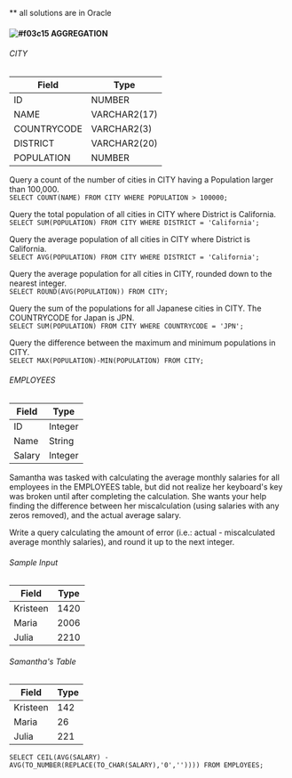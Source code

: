 ** all solutions are in Oracle
#### ![#f03c15](https://via.placeholder.com/15/f03c15/000000?text=+) AGGREGATION
  
###### CITY 
| Field       | Type |
|--------------|------------|
ID          | NUMBER
NAME        | VARCHAR2(17)
COUNTRYCODE | VARCHAR2(3)
DISTRICT    | VARCHAR2(20)
POPULATION  | NUMBER
  
Query a count of the number of cities in CITY having a Population larger than 100,000.  
```SELECT COUNT(NAME) FROM CITY WHERE POPULATION > 100000;```  
  
Query the total population of all cities in CITY where District is California.  
```SELECT SUM(POPULATION) FROM CITY WHERE DISTRICT = 'California';```
  
Query the average population of all cities in CITY where District is California.  
```SELECT AVG(POPULATION) FROM CITY WHERE DISTRICT = 'California';```
  
Query the average population for all cities in CITY, rounded down to the nearest integer.  
```SELECT ROUND(AVG(POPULATION)) FROM CITY;```
  
Query the sum of the populations for all Japanese cities in CITY. The COUNTRYCODE for Japan is JPN.  
```SELECT SUM(POPULATION) FROM CITY WHERE COUNTRYCODE = 'JPN';```
  
Query the difference between the maximum and minimum populations in CITY.  
```SELECT MAX(POPULATION)-MIN(POPULATION) FROM CITY;```
  
###### EMPLOYEES 
| Field       | Type |
|--------------|------------|
ID          | Integer
Name        | String
Salary      | Integer
  
Samantha was tasked with calculating the average monthly salaries for all employees in the EMPLOYEES table, but did not realize her keyboard's key was broken until after completing the calculation. She wants your help finding the difference between her miscalculation (using salaries with any zeros removed), and the actual average salary.  
  
Write a query calculating the amount of error (i.e.: actual - miscalculated average monthly salaries), and round it up to the next integer.
  
###### Sample Input
| Field       | Type |
|--------------|------------|
Kristeen       | 1420
Maria          | 2006
Julia          | 2210

###### Samantha's Table
| Field       | Type |
|--------------|------------|
Kristeen       | 142
Maria          | 26
Julia          | 221
  
```SELECT CEIL(AVG(SALARY) - AVG(TO_NUMBER(REPLACE(TO_CHAR(SALARY),'0','')))) FROM EMPLOYEES;```  
  
